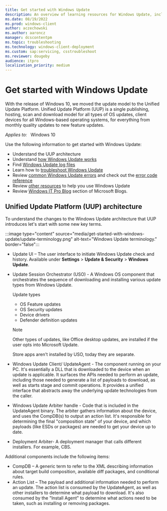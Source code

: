 ```yaml
---
title: Get started with Windows Update
description: An overview of learning resources for Windows Update, including documents on architecture, log files, and common errors.
ms.date: 08/19/2022
ms.prod: windows-client
author: aczechowski
ms.author: aaroncz
manager: dcscontentpm
ms.topic: troubleshooting
ms.technology: windows-client-deployment
ms.custom: sap:servicing, csstroubleshoot
ms.reviewer: dougeby
audience: itpro
localization_priority: medium
---
```


# Get started with Windows Update

With the release of Windows 10, we moved the update model to the Unified Update Platform. Unified Update Platform (UUP) is a single publishing, hosting, scan and download model for all types of OS updates, client devices for all Windows-based operating systems, for everything from monthly quality updates to new feature updates.

_Applies to:_ &nbsp; Windows 10

Use the following information to get started with Windows Update:

- Understand the UUP architecture
- Understand [how Windows Update works](how-windows-update-works.md)
- Find [Windows Update log files](windows-update-log-files.md)
- Learn how to [troubleshoot Windows Update](windows-update-issues-troubleshooting.md)
- Review [common Windows Update errors](common-windows-update-errors.md) and check out the [error code reference](/windows/deployment/update/windows-update-error-reference)
- Review [other resources](additional-resources-for-windows-update.md) to help you use Windows Update
- Review [Windows IT Pro Blog](https://techcommunity.microsoft.com/t5/windows-it-pro-blog/bg-p/Windows10Blog) section of Microsoft Blogs.

## Unified Update Platform (UUP) architecture

To understand the changes to the Windows Update architecture that UUP introduces let's start with some new key terms.

:::image type="content" source="media/get-started-with-windows-update/update-terminology.png" alt-text="Windows Update terminology." border="false":::

- Update UI – The user interface to initiate Windows Update check and history. Available under **Settings** > **Update & Security** > **Windows Update**.
- Update Session Orchestrator (USO) - A Windows OS component that orchestrates the sequence of downloading and installing various update types from Windows Update.  

   Update types

  - OS Feature updates
  - OS Security updates
  - Device drivers
  - Defender definition updates

   > [!NOTE]
   > Other types of updates, like Office desktop updates, are installed if the user opts into Microsoft Update.
   >
   > Store apps aren't installed by USO, today they are separate.

- Windows Update Client/ UpdateAgent - The component running on your PC. It's essentially a DLL that is downloaded to the device when an update is applicable. It surfaces the APIs needed to perform an update, including those needed to generate a list of payloads to download, as well as starts stage and commit operations. It provides a unified interface that abstracts away the underlying update technologies from the caller.  
- Windows Update Arbiter handle - Code that is included in the UpdateAgent binary. The arbiter gathers information about the device, and uses the CompDB(s) to output an action list. It's responsible for determining the final "composition state" of your device, and which payloads (like ESDs or packages) are needed to get your device up to date.
- Deployment Arbiter- A deployment manager that calls different installers. For example, CBS.

Additional components include the following items:

- CompDB – A generic term to refer to the XML describing information about target build composition, available diff packages, and conditional rules.
- Action List – The payload and additional information needed to perform an update. The action list is consumed by the UpdateAgent, as well as other installers to determine what payload to download. It's also consumed by the "Install Agent" to determine what actions need to be taken, such as installing or removing packages.  
